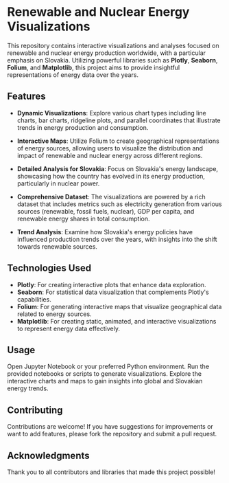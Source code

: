 # Renewable and Nuclear Energy Visualizations

This repository contains interactive visualizations and analyses focused on renewable and nuclear energy production worldwide, with a particular emphasis on Slovakia. Utilizing powerful libraries such as **Plotly**, **Seaborn**, **Folium**, and **Matplotlib**, this project aims to provide insightful representations of energy data over the years.

## Features

- **Dynamic Visualizations**: Explore various chart types including line charts, bar charts, ridgeline plots, and parallel coordinates that illustrate trends in energy production and consumption.
  
- **Interactive Maps**: Utilize Folium to create geographical representations of energy sources, allowing users to visualize the distribution and impact of renewable and nuclear energy across different regions.

- **Detailed Analysis for Slovakia**: Focus on Slovakia's energy landscape, showcasing how the country has evolved in its energy production, particularly in nuclear power.

- **Comprehensive Dataset**: The visualizations are powered by a rich dataset that includes metrics such as electricity generation from various sources (renewable, fossil fuels, nuclear), GDP per capita, and renewable energy shares in total consumption.

- **Trend Analysis**: Examine how Slovakia's energy policies have influenced production trends over the years, with insights into the shift towards renewable sources.

## Technologies Used

- **Plotly**: For creating interactive plots that enhance data exploration.
- **Seaborn**: For statistical data visualization that complements Plotly's capabilities.
- **Folium**: For generating interactive maps that visualize geographical data related to energy sources.
- **Matplotlib**: For creating static, animated, and interactive visualizations to represent energy data effectively.

## Usage
Open Jupyter Notebook or your preferred Python environment.
Run the provided notebooks or scripts to generate visualizations.
Explore the interactive charts and maps to gain insights into global and Slovakian energy trends.

## Contributing
Contributions are welcome! If you have suggestions for improvements or want to add features, please fork the repository and submit a pull request.

## Acknowledgments
Thank you to all contributors and libraries that made this project possible!
